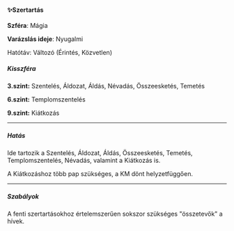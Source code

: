 #### ✨Szertartás

**Szféra**: Mágia

**Varázslás ideje**: Nyugalmi

Hatótáv: Változó (Érintés, Közvetlen)

##### Kisszféra

**3.szint:**  Szentelés, Áldozat, Áldás, Névadás, Összeesketés, Temetés

**6.szint:** Templomszentelés

**9.szint:** Kiátkozás

---
##### Hatás

Ide tartozik a Szentelés, Áldozat, Áldás, Összeesketés, Temetés, Templomszentelés, Névadás, valamint a Kiátkozás is.

A Kiátkozáshoz több pap szükséges, a KM dönt helyzetfüggően.

---
##### Szabályok

A fenti szertartásokhoz értelemszerűen sokszor szükséges "összetevők" a hívek.

